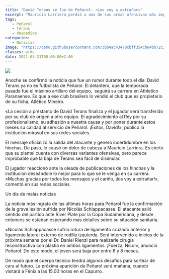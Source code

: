 ```yaml
---
title: "David Terans se fue de Peñarol: «Los voy a extrañar»"
excerpt: "Mauricio Larriera perdió a una de sus armas ofensivas más importantes, ya que Terans continuará su carrera en el fútbol brasilero."
tags:
   - Peñarol
   - Terans
   - despedida
categories:
   - Noticias
image: "https://camo.githubusercontent.com/3bb4ac43478cbff354cb64bb72c25ba9225089e3fd4731d491e22f6866f55adf/68747470733a2f2f7777772e72657075626c6963612e636f6d2e75792f77702d636f6e74656e742f75706c6f6164732f323032312f30352f44617669642d546572616e732e6a7067"
classes: wide
date: 2021-05-21T00:00:00+2:00
---
```



<img src="https://camo.githubusercontent.com/3bb4ac43478cbff354cb64bb72c25ba9225089e3fd4731d491e22f6866f55adf/68747470733a2f2f7777772e72657075626c6963612e636f6d2e75792f77702d636f6e74656e742f75706c6f6164732f323032312f30352f44617669642d546572616e732e6a7067">


Anoche se confirmó la noticia que fue un rumor durante todo el día: David Terans ya no es futbolista de Peñarol. El delantero, que la temporada pasada fue el máximo artillero del equipo,  seguirá su carrera en Athletico Paranaense. Es que a ese club brasilero lo vendió el club que es propietario de su ficha, Atlético Mineiro.


«La cesión a préstamo de David Terans finaliza y el jugador será transferido por su club de origen a otro equipo. El agradecimiento al Rey por su profesionalismo, su adhesión a nuestra causa y por poner durante estos meses su calidad al servicio de Peñarol. ¡Éxitos, David!», publicó la institución mirasol en sus redes sociales.


El mensaje oficializó la salida del atacante y generó incertidumbre en los hinchas. De paso, le causó un dolor de cabeza a Mauricio Larriera. Es cierto que su plantel cuenta con diversas variantes ofensivas, pero parece improbable que la baja de Terans sea fácil de disimular.


El jugador reaccionó ante la oleada de publicaciones de los hinchas y la institución deseándole lo mejor para lo que se le venga en su carrera. «Muchas gracias por todos los mensajes y el cariño, ¡los voy a extrañar!», comentó en sus redes sociales.


Un día de malas noticias


La noticia más ingrata de las últimas horas para Peñarol fue la confirmación de la grave lesión sufrida por Nicolás Schiappacasse. El atacante salió sentido del partido ante River Plate por la Copa Sudamericana, y desde entonces se estaban esperando más detalles sobre su situación sanitaria.


«Nicolás Schiappacasse sufrió rotura de ligamento cruzado anterior y ligamento lateral externo de rodilla izquierda. Será intervenido a inicios de la próxima semana por el Dr. Daniel Rienzi para realizarle cirugía reconstructiva con plastia en ambos ligamentos. ¡Fuerza, Nico!», anunció Peñarol. De este modo, el joven será baja por entre 6 y 8 meses.


De modo que el cuerpo técnico tendrá algunos desafíos para sortear de cara al futuro. La próxima aparición de Peñarol será mañana, cuando visitará a Fénix a las 15.00 horas en el Capurro.





